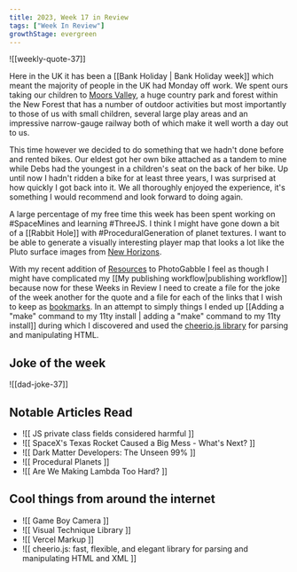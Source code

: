 ```yaml
---
title: 2023, Week 17 in Review
tags: ["Week In Review"]
growthStage: evergreen
---
```


![[weekly-quote-37]]

Here in the UK it has been a [[Bank Holiday | Bank Holiday week]] which meant the majority of people in the UK had Monday off work. We spent ours taking our children to [Moors Valley](https://moors-valley.co.uk/), a huge country park and forest within the New Forest that has a number of outdoor activities but most importantly to those of us with small children, several large play areas and an impressive narrow-gauge railway both of which make it well worth a day out to us.

This time however we decided to do something that we hadn't done before and rented bikes. Our eldest got her own bike attached as a tandem to mine while Debs had the youngest in a children's seat on the back of her bike. Up until now I hadn't ridden a bike for at least three years, I was surprised at how quickly I got back into it. We all thoroughly enjoyed the experience, it's something I would recommend and look forward to doing again.

A large percentage of my free time this week has been spent working on #SpaceMines and learning #ThreeJS. I think I might have gone down a bit of a [[Rabbit Hole]] with #ProceduralGeneration of planet textures. I want to be able to generate a visually interesting player map that looks a lot like the Pluto surface images from [New Horizons](https://www.nasa.gov/mission_pages/newhorizons/main/index.html).

With my recent addition of [Resources](https://photogabble.co.uk/resources/) to PhotoGabble I feel as though I might have  complicated my [[My publishing workflow|publishing workflow]] because now for these Weeks in Review I need to create a file for the joke of the week another for the quote and a file for each of the links that I wish to keep as [bookmarks](https://photogabble.co.uk/resources/bookmarks/). In an attempt to simply things I ended up [[Adding a  "make" command to my 11ty install | adding a "make" command to my 11ty install]] during which I discovered and used the [cheerio.js library](https://github.com/cheeriojs/cheerio) for parsing and manipulating HTML.

## Joke of the week
![[dad-joke-37]]

## Notable Articles Read
- ![[ JS private class fields considered harmful ]]
- ![[ SpaceX's Texas Rocket Caused a Big Mess - What's Next? ]]
- ![[ Dark Matter Developers: The Unseen 99% ]]
- ![[ Procedural Planets ]]
- ![[ Are We Making Lambda Too Hard? ]]

## Cool things from around the internet
- ![[ Game Boy Camera ]]
- ![[ Visual Technique Library ]]
- ![[ Vercel Markup ]]
- ![[ cheerio.js: fast, flexible, and elegant library for parsing and manipulating HTML and XML ]]
